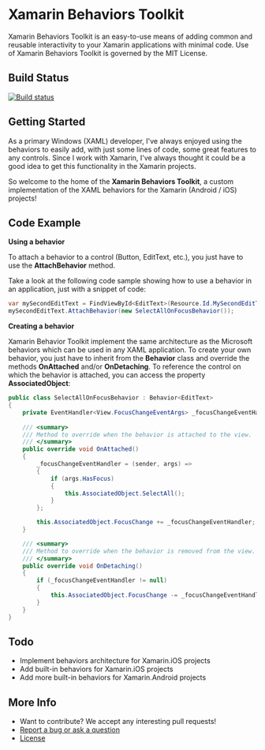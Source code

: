 # **Xamarin Behaviors Toolkit**
Xamarin Behaviors Toolkit is an easy-to-use means of adding common and reusable interactivity to your Xamarin applications with minimal code. Use of Xamarin Behaviors Toolkit is governed by the MIT License.

## Build Status
[![Build status](https://ci.appveyor.com/api/projects/status/goi8xb7yjvdvbcdk?svg=true)](https://ci.appveyor.com/project/ThomasLebrun/xamarinbehaviorstoolkit)

## Getting Started
As a primary Windows (XAML) developer, I've always enjoyed using the behaviors to easily add, with just some lines of code, some great features to any controls.
Since I work with Xamarin, I've always thought  it could be a good idea to get this functionality in the Xamarin projects.

So welcome to the home of the **Xamarin Behaviors Toolkit**, a custom implementation of the XAML behaviors for the Xamarin (Android / iOS) projects!

## Code Example
 **Using a behavior**
 
 To attach a behavior to a control (Button, EditText, etc.), you just have to use the **AttachBehavior** method.

 Take a look at the following code sample showing how to use a behavior in an application, just with a snippet of code:
 ```cs
var mySecondEditText = FindViewById<EditText>(Resource.Id.MySecondEditText);
mySecondEditText.AttachBehavior(new SelectAllOnFocusBehavior());
 ```

**Creating a behavior**

Xamarin Behavior Toolkit implement the same architecture as the Microsoft behaviors which can be used in any XAML application. To create your own behavior, you just have to inherit from the **Behavior<T>** class and override the methods **OnAttached** and/or **OnDetaching**. To reference the control on which the behavior is attached, you can access the property **AssociatedObject**:
```cs
public class SelectAllOnFocusBehavior : Behavior<EditText>
{
    private EventHandler<View.FocusChangeEventArgs> _focusChangeEventHandler;
    
    /// <summary>
    /// Method to override when the behavior is attached to the view.
    /// </summary>
    public override void OnAttached()
    {
        _focusChangeEventHandler = (sender, args) =>
        {
            if (args.HasFocus)
            {
                this.AssociatedObject.SelectAll();
            }
        };

        this.AssociatedObject.FocusChange += _focusChangeEventHandler;
    }

    /// <summary>
    /// Method to override when the behavior is removed from the view.
    /// </summary>
    public override void OnDetaching()
    {
        if (_focusChangeEventHandler != null)
        {
            this.AssociatedObject.FocusChange -= _focusChangeEventHandler;
        }
    }
}
 ```

## Todo
 - Implement behaviors architecture for Xamarin.iOS projects
 - Add built-in behaviors for Xamarin.iOS projects
 - Add more built-in behaviors for Xamarin.Android projects

## More Info
 - Want to contribute? We accept any interesting pull requests!
 - [Report a bug or ask a question](https://github.com/ThomasLebrun/XamarinBehaviorsToolkit/issues)
 - [License](http://opensource.org/licenses/MIT)

